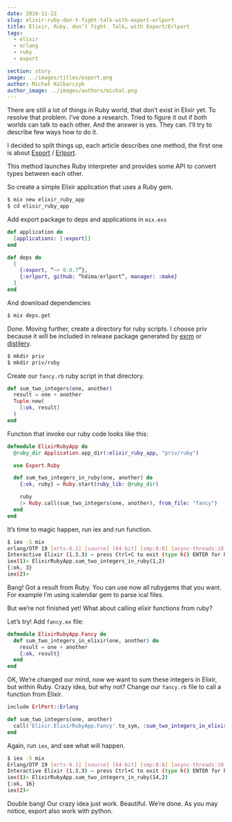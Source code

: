 ```yaml
---
date: 2016-11-22
slug: elixir-ruby-don-t-fight-talk-with-export-erlport
title: Elixir, Ruby, don’t fight. Talk… with Export/Erlport
tags:
  - elixir
  - erlang
  - ruby
  - export

section: story
image: ../images/titles/export.png
author: Michał Kalbarczyk
author_image: ../images/authors/michal.png
---
```


There are still a lot of things in Ruby world, that don’t exist in Elixir yet. To resolve that problem. I’ve done a research. Tried to figure it out if both worlds can talk to each other. And the answer is yes. They can. I’ll try to describe few ways how to do it.

I decided to split things up, each article describes one method, the first one is about [Export](https://github.com/fazibear/export) / [Erlport](http://erlport.org/).

This method launches Ruby interpreter and provides some API to convert types between each other.

So create a simple Elixir application that uses a Ruby gem.

```bash
$ mix new elixir_ruby_app
$ cd elixir_ruby_app
```

Add export package to deps and applications in `mix.exs`

```elixir
def application do
  [applications: [:export]]
end

def deps do
  [
    {:export, “~> 0.0.7”},
    {:erlport, github: “hdima/erlport”, manager: :make}
  ]
end
```

And download dependencies

```bash
$ mix deps.get
```

Done. Moving further, create a directory for ruby scripts. I choose priv because it will be included in release package generated by [exrm](https://github.com/bitwalker/exrm) or [distilery](https://github.com/bitwalker/distillery).

```bash
$ mkdir priv
$ mkdir priv/ruby
```

Create our `fancy.rb` ruby script in that directory.

```elixir
def sum_two_integers(one, another)
  result = one + another
  Tuple.new(
    [:ok, result]
  )
end
```

Function that invoke our ruby code looks like this:

```elixir
defmodule ElixirRubyApp do
  @ruby_dir Application.app_dir(:elixir_ruby_app, "priv/ruby")

  use Export.Ruby

  def sum_two_integers_in_ruby(one, another) do
    {:ok, ruby} = Ruby.start(ruby_lib: @ruby_dir)

    ruby
    |> Ruby.call(sum_two_integers(one, another), from_file: "fancy")
  end
end
```

It’s time to magic happen, run iex and run function.

```bash
$ iex -S mix
erlang/OTP 19 [erts-8.1] [source] [64-bit] [smp:8:8] [async-threads:10] [hipe] [kernel-poll:false]
Interactive Elixir (1.3.3) — press Ctrl+C to exit (type h() ENTER for help)
iex(1)> ElixirRubyApp.sum_two_integers_in_ruby(1,2)
{:ok, 3}
iex(2)>
```

Bang! Got a result from Ruby. You can use now all rubygems that you want. For example I’m using icalendar gem to parse ical files.

But we’re not finished yet! What about calling elixir functions from ruby?

Let’s try! Add `fancy.ex` file:

```elixir
defmodule ElixirRubyApp.Fancy do
  def sum_two_integers_in_elixir(one, another) do
    result = one + another
    {:ok, result}
  end
end
```

OK, We’re changed our mind, now we want to sum these integers in Elixir, but within Ruby. Crazy idea, but why not? Change our `fancy.rb` file to call a function from Elixir.

```elixir
include ErlPort::Erlang

def sum_two_integers(one, another)
  call('Elixir.ElixirRubyApp.Fancy'.to_sym, :sum_two_integers_in_elixir, [one, another])
end
```

Again, run `iex`, and see what will happen.

```bash
$ iex -S mix
Erlang/OTP 19 [erts-8.1] [source] [64-bit] [smp:8:8] [async-threads:10] [hipe] [kernel-poll:false]
Interactive Elixir (1.3.3) — press Ctrl+C to exit (type h() ENTER for help)
iex(1)> ElixirRubyApp.sum_two_integers_in_ruby(14,2)
{:ok, 16}
iex(2)>
```

Double bang! Our crazy idea just work. Beautiful. We’re done. As you may notice, export also work with python.
